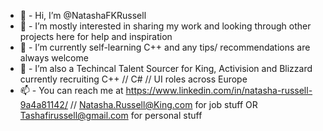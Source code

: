 - 👋 - Hi, I’m @NatashaFKRussell
- 👀 - I’m mostly interested in sharing my work and looking through other projects here for help and inspiration
- 🌱 - I’m currently self-learning C++ and any tips/ recommendations are always welcome
- 💞️ - I’m also a Techincal Talent Sourcer for King, Activision and Blizzard currently recruiting C++ // C# // UI roles across Europe
- 📫 - You can reach me at https://www.linkedin.com/in/natasha-russell-9a4a81142/ // Natasha.Russell@King.com for job stuff OR Tashafirussell@gmail.com for personal stuff

<!---
NatashaFKRussell/NatashaFKRussell is a ✨ special ✨ repository because its `README.md` (this file) appears on your GitHub profile.
You can click the Preview link to take a look at your changes.
--->
